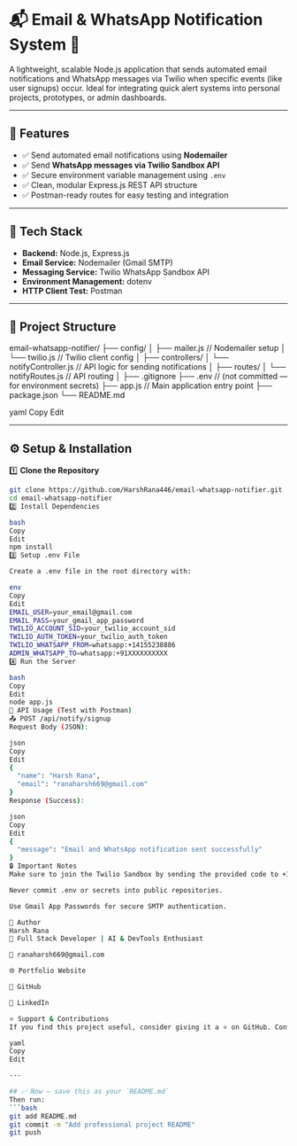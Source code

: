 # 📬 Email & WhatsApp Notification System 📱

A lightweight, scalable Node.js application that sends automated email notifications and WhatsApp messages via Twilio when specific events (like user signups) occur. Ideal for integrating quick alert systems into personal projects, prototypes, or admin dashboards.

---

## 📌 Features

- ✅ Send automated email notifications using **Nodemailer**
- ✅ Send **WhatsApp messages via Twilio Sandbox API**
- ✅ Secure environment variable management using `.env`
- ✅ Clean, modular Express.js REST API structure
- ✅ Postman-ready routes for easy testing and integration

---

## 🚀 Tech Stack

- **Backend:** Node.js, Express.js
- **Email Service:** Nodemailer (Gmail SMTP)
- **Messaging Service:** Twilio WhatsApp Sandbox API
- **Environment Management:** dotenv
- **HTTP Client Test:** Postman

---

## 📂 Project Structure

email-whatsapp-notifier/
├── config/
│ ├── mailer.js // Nodemailer setup
│ └── twilio.js // Twilio client config
│
├── controllers/
│ └── notifyController.js // API logic for sending notifications
│
├── routes/
│ └── notifyRoutes.js // API routing
│
├── .gitignore
├── .env // (not committed — for environment secrets)
├── app.js // Main application entry point
├── package.json
└── README.md

yaml
Copy
Edit

---

## ⚙️ Setup & Installation

1️⃣ **Clone the Repository**
```bash
git clone https://github.com/HarshRana446/email-whatsapp-notifier.git
cd email-whatsapp-notifier
2️⃣ Install Dependencies

bash
Copy
Edit
npm install
3️⃣ Setup .env File

Create a .env file in the root directory with:

env
Copy
Edit
EMAIL_USER=your_email@gmail.com
EMAIL_PASS=your_gmail_app_password
TWILIO_ACCOUNT_SID=your_twilio_account_sid
TWILIO_AUTH_TOKEN=your_twilio_auth_token
TWILIO_WHATSAPP_FROM=whatsapp:+14155238886
ADMIN_WHATSAPP_TO=whatsapp:+91XXXXXXXXXX
4️⃣ Run the Server

bash
Copy
Edit
node app.js
📲 API Usage (Test with Postman)
📤 POST /api/notify/signup
Request Body (JSON):

json
Copy
Edit
{
  "name": "Harsh Rana",
  "email": "ranaharsh669@gmail.com"
}
Response (Success):

json
Copy
Edit
{
  "message": "Email and WhatsApp notification sent successfully"
}
🔒 Important Notes
Make sure to join the Twilio Sandbox by sending the provided code to +14155238886 before testing WhatsApp messages.

Never commit .env or secrets into public repositories.

Use Gmail App Passwords for secure SMTP authentication.

📄 Author
Harsh Rana
🚀 Full Stack Developer | AI & DevTools Enthusiast

📧 ranaharsh669@gmail.com

🌐 Portfolio Website

🐙 GitHub

💼 LinkedIn

⭐️ Support & Contributions
If you find this project useful, consider giving it a ⭐ on GitHub. Contributions are welcome — open an issue or submit a pull request anytime!

yaml
Copy
Edit

---

## ✅ Now — save this as your `README.md`  
Then run:
```bash
git add README.md
git commit -m "Add professional project README"
git push
